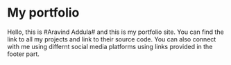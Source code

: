 # My portfolio
Hello, this is #Aravind Addula# and this is my portfolio site. You can find the link to all my projects and link to their source code. You can also connect with me using differnt
social media platforms using links provided in the footer part.
